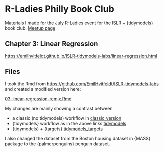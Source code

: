 # R-Ladies Philly Book Club

Materials I made for the July R-Ladies event for the ISLR + {tidymodels} book club.
[Meetup page](https://www.meetup.com/rladies-philly/events/286295893/)

## Chapter 3: Linear Regression

https://emilhvitfeldt.github.io/ISLR-tidymodels-labs/linear-regression.html

## Files

I took the Rmd from https://github.com/EmilHvitfeldt/ISLR-tidymodels-labs and
created a modified version here:

[03-linear-regression-remix.Rmd](./tidymodels/03-linear-regression-remix.Rmd)

My changes are mainly showing a contrast between

+ a classic (no tidymodels) workflow in [classic_version](./classic_version/)
+ {tidymodels} workflow as in the above links [tidymodels](./tidymodels/)
+ {tidymodels} + {targets} [tidymodels_targets](./tidymodels_targets/)

I also changed the dataset from the Boston housing dataset in {MASS} package
to the {palmerpenguins} penguin dataset.
